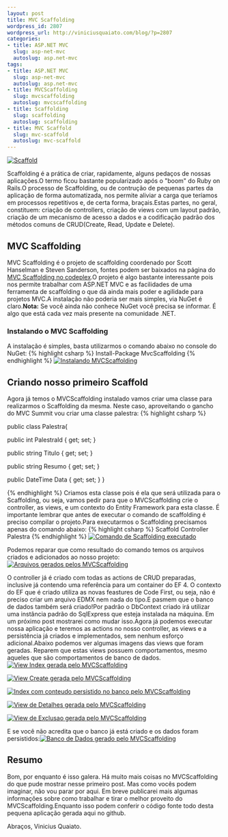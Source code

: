 ```yaml
--- 
layout: post
title: MVC Scaffolding
wordpress_id: 2807
wordpress_url: http://viniciusquaiato.com/blog/?p=2807
categories: 
- title: ASP.NET MVC
  slug: asp-net-mvc
  autoslug: asp.net-mvc
tags: 
- title: ASP.NET MVC
  slug: asp-net-mvc
  autoslug: asp.net-mvc
- title: MVCScaffolding
  slug: mvcscaffolding
  autoslug: mvcscaffolding
- title: Scaffolding
  slug: scaffolding
  autoslug: scaffolding
- title: MVC Scaffold
  slug: mvc-scaffold
  autoslug: mvc-scaffold
---
```



[![Scaffold](http://viniciusquaiato.com/images_posts/scaffold-221x300.jpg "Scaffold")](http://viniciusquaiato.com/images_posts/scaffold.jpg)

Scaffolding é a prática de criar, rapidamente, alguns pedaços de nossas aplicações.O termo ficou bastante popularizado após o "boom" do Ruby on Rails.O processo de Scaffolding, ou de contrução de pequenas partes da aplicação de forma automatizada, nos permite aliviar a carga que teríamos em processos repetitivos e, de certa forma, braçais.Estas partes, no geral, constituem: criação de controllers, criação de views com um layout padrão, criação de um mecanismo de acesso a dados e a codificação padrão dos métodos comuns de CRUD(Create, Read, Update e Delete).

## MVC Scaffolding
MVC Scaffolding é o projeto de scaffolding coordenado por Scott Hanselman e Steven Sanderson, fontes podem ser baixados na página do [MVC Scaffolding no codeplex](http://mvcscaffolding.codeplex.com/).O projeto é algo bastante interessante pois nos permite trabalhar com ASP.NET MVC e as facilidades de uma ferramenta de scaffolding o que dá ainda mais poder e agilidade para projetos MVC.A instalação não poderia ser mais simples, via NuGet é claro.**Nota:** Se você ainda não conhece NuGet você precisa se informar. É algo que está cada vez mais presente na comunidade .NET.

### Instalando o MVC Scaffolding


A instalação é simples, basta utilizarmos o comando abaixo no console do NuGet:
{% highlight csharp %}
Install-Package MvcScaffolding
{% endhighlight %}
[![Instalando MVCScaffolding](http://viniciusquaiato.com/images_posts/instalando-mvc-scaffolding-300x145.png "Instalando MVCScaffolding")](http://viniciusquaiato.com/images_posts/instalando-mvc-scaffolding.png)



## Criando nosso primeiro Scaffold
Agora já temos o MVCScaffolding instalado vamos criar uma classe para realizarmos o Scaffolding da mesma. Neste caso, aproveitando o gancho do MVC Summit vou criar uma classe palestra:
{% highlight csharp %}

public class Palestra{    

public int PalestraId { get;
    set;
    }
    
public string Titulo { get;
    set;
    }
    
public string Resumo { get;
    set;
    }
    
public DateTime Data { get;
    set;
    }
}



{% endhighlight %}
Criamos esta classe pois é ela que será utilizada para o Scaffolding, ou seja, vamos pedir para que o MVCScaffolding crie o controller, as views, e um contexto do Entity Framework para esta classe. É importante lembrar que antes de executar o comando de scaffolding é preciso compilar o projeto.Para executarmos o Scaffolding precisamos apenas do comando abaixo:
{% highlight csharp %}
Scaffold Controller Palestra
{% endhighlight %}
[![Comando de Scaffolding executado](http://viniciusquaiato.com/images_posts/Comando-de-Scaffolding-executado-300x113.png "Comando de Scaffolding executado")](http://viniciusquaiato.com/images_posts/Comando-de-Scaffolding-executado.png)



Podemos reparar que como resultado do comando temos os arquivos criados e adicionados ao nosso projeto:[![Arquivos gerados pelos MVCScaffolding](http://viniciusquaiato.com/images_posts/Arquivos-gerados-pelos-MVCScaffolding-181x300.png "Arquivos gerados pelos MVCScaffolding")](http://viniciusquaiato.com/images_posts/Arquivos-gerados-pelos-MVCScaffolding.png)



O controller já é criado com todas as actions de CRUD preparadas, inclusive já contendo uma referência para um container do EF 4. O contexto do EF que é criado utiliza as novas feastures de Code First, ou seja, não é preciso criar um arquivo EDMX nem nada do tipo.E pasmem que o banco de dados também será criado!Por padrão o DbContext criado irá utilizar uma instância padrão do SqlExpress que esteja instalada na máquina. Em um próximo post mostrarei como mudar isso.Agora já podemos executar nossa aplicação e teremos as actions no nosso controller, as views e a persistência já criados e implementados, sem nenhum esforço adicional.Abaixo podemos ver algumas imagens das views que foram geradas. Reparem que estas views possuem comportamentos, mesmo aqueles que são comportamentos de banco de dados.[![View Index gerada pelo MVCScaffolding](http://viniciusquaiato.com/images_posts/View-Index-gerada-pelo-MVCScaffolding-300x222.png "View Index gerada pelo MVCScaffolding")](http://viniciusquaiato.com/images_posts/View-Index-gerada-pelo-MVCScaffolding.png)



[![View Create gerada pelo MVCScaffolding](http://viniciusquaiato.com/images_posts/View-Create-gerada-pelo-MVCScaffolding-300x222.png "View Create gerada pelo MVCScaffolding")](http://viniciusquaiato.com/images_posts/View-Create-gerada-pelo-MVCScaffolding.png)



[![Index com conteudo persistido no banco pelo MVCScaffolding](http://viniciusquaiato.com/images_posts/Index-com-conteudo-persistido-no-banco-pelo-MVCScaffolding-300x222.png "Index com conteudo persistido no banco pelo MVCScaffolding")](http://viniciusquaiato.com/images_posts/Index-com-conteudo-persistido-no-banco-pelo-MVCScaffolding.png)



[![View de Detalhes gerada pelo MVCScaffolding](http://viniciusquaiato.com/images_posts/View-de-Detalhes-gerada-pelo-MVCScaffolding-300x222.png "View de Detalhes gerada pelo MVCScaffolding")](http://viniciusquaiato.com/images_posts/View-de-Detalhes-gerada-pelo-MVCScaffolding.png)



[![View de Exclusao gerada pelo MVCScaffolding](http://viniciusquaiato.com/images_posts/View-de-Exclusao-gerada-pelo-MVCScaffolding-300x222.png "View de Exclusao gerada pelo MVCScaffolding")](http://viniciusquaiato.com/images_posts/View-de-Exclusao-gerada-pelo-MVCScaffolding.png)



E se você não acredita que o banco já está criado e os dados foram persistidos:[![Banco de Dados gerado pelo MVCScaffolding](http://viniciusquaiato.com/images_posts/Bando-de-Dados-gerado-pelo-MVCScaffolding-300x205.png "Banco de Dados gerado pelo MVCScaffolding")](http://viniciusquaiato.com/images_posts/Bando-de-Dados-gerado-pelo-MVCScaffolding.png)



## Resumo
Bom, por enquanto é isso galera. Há muito mais coisas no MVCScaffolding do que pude mostrar nesse primeiro post. Mas como vocês podem imaginar, não vou parar por aqui. Em breve publicarei mais algumas informações sobre como trabalhar e tirar o melhor proveito do MVCScaffolding.Enquanto isso podem conferir o código fonte todo desta pequena aplicação gerada aqui no github.

Abraços,
Vinicius Quaiato.
